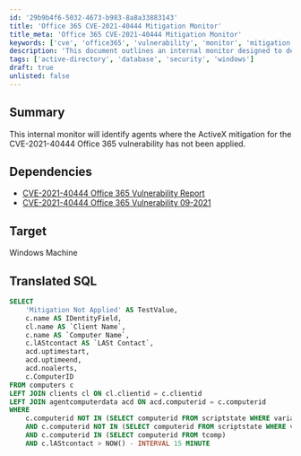 ```yaml
---
id: '29b9b4f6-5032-4673-b983-8a8a33883143'
title: 'Office 365 CVE-2021-40444 Mitigation Monitor'
title_meta: 'Office 365 CVE-2021-40444 Mitigation Monitor'
keywords: ['cve', 'office365', 'vulnerability', 'monitor', 'mitigation']
description: 'This document outlines an internal monitor designed to detect agents where the ActiveX mitigation for the CVE-2021-40444 vulnerability in Office 365 has not been applied. It includes dependencies, target environment, and a translated SQL query for implementation.'
tags: ['active-directory', 'database', 'security', 'windows']
draft: true
unlisted: false
---
```


## Summary

This internal monitor will identify agents where the ActiveX mitigation for the CVE-2021-40444 Office 365 vulnerability has not been applied.

## Dependencies

- [CVE-2021-40444 Office 365 Vulnerability Report](<./CVE-2021-40444 Office 365 Vulnerability Report.md>) 
- [CVE-2021-40444 Office 365 Vulnerability 09-2021](<./CVE-2021-40444 Office 365 Vulnerability 09-2021.md>) 

## Target

Windows Machine

## Translated SQL

```sql
SELECT 
    'Mitigation Not Applied' AS TestValue,
    c.name AS IDentityField,
    cl.name AS `Client Name`,
    c.name AS `Computer Name`,
    c.lAStcontact AS `LASt Contact`,
    acd.uptimestart,
    acd.uptimeend,
    acd.noalerts,
    c.ComputerID
FROM computers c 
LEFT JOIN clients cl ON cl.clientid = c.clientid
LEFT JOIN agentcomputerdata acd ON acd.computerid = c.computerid
WHERE
    c.computerid NOT IN (SELECT computerid FROM scriptstate WHERE variable = 'CVE-2021-40444_Office365' AND `value` LIKE '%Mitigation Applied%')
    AND c.computerid NOT IN (SELECT computerid FROM scriptstate WHERE variable = 'CVE-2021-40444_Office365' AND `value` LIKE '%Mitigation Pending to Restart%')
    AND c.computerid IN (SELECT computerid FROM tcomp)
    AND c.lAStcontact > NOW() - INTERVAL 15 MINUTE
```


